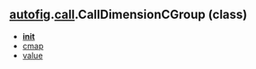 ## [autofig](autofig.md).[call](autofig.call.md).CallDimensionCGroup (class)

* [__init__](autofig.call.CallDimensionCGroup.__init__.md)
* [cmap](autofig.call.CallDimensionCGroup.cmap.md)
* [value](autofig.call.CallDimensionCGroup.value.md)
